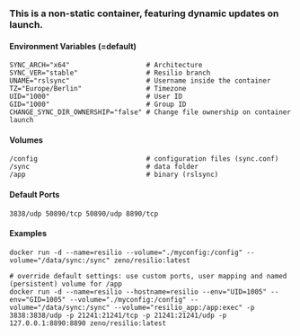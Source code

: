 ### This is a non-static container, featuring dynamic updates on launch.

#### Environment Variables (=default)

```
SYNC_ARCH="x64"                   # Architecture
SYNC_VER="stable"                 # Resilio branch
UNAME="rslsync"                   # Username inside the container
TZ="Europe/Berlin"                # Timezone
UID="1000"                        # User ID
GID="1000"                        # Group ID
CHANGE_SYNC_DIR_OWNERSHIP="false" # Change file ownership on container launch
```
#### Volumes
```
/config                           # configuration files (sync.conf)
/sync                             # data folder
/app                              # binary (rslsync)
```

#### Default Ports
`3838/udp 50890/tcp 50890/udp 8890/tcp`

#### Examples
```
docker run -d --name=resilio --volume="./myconfig:/config" --volume="/data/sync:/sync" zeno/resilio:latest

# override default settings: use custom ports, user mapping and named (persistent) volume for /app
docker run -d --name=resilio --hostname=resilio --env="UID=1005" --env="GID=1005" --volume="./myconfig:/config" --volume="/data/sync:/sync" --volume="resilio_app:/app:exec" -p 3838:3838/udp -p 21241:21241/tcp -p 21241:21241/udp -p 127.0.0.1:8890:8890 zeno/resilio:latest
```
